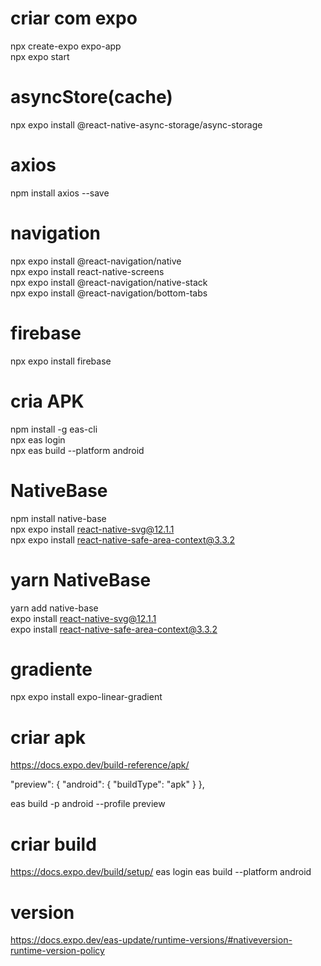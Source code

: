 # criar com expo 
npx create-expo expo-app <br/>
npx expo start

# asyncStore(cache)
npx expo install @react-native-async-storage/async-storage

# axios
npm install axios --save

# navigation
npx expo install @react-navigation/native<br/>
npx expo install react-native-screens<br/>
npx expo install @react-navigation/native-stack<br/>
npx expo install @react-navigation/bottom-tabs<br/>

# firebase
npx expo install firebase

# cria APK
npm install -g eas-cli <br/>
npx eas login <br/>
npx eas build --platform android


# NativeBase
npm install native-base<br/>
npx expo install react-native-svg@12.1.1<br/>
npx expo install react-native-safe-area-context@3.3.2<br/>
# yarn NativeBase
yarn add native-base<br/>
expo install react-native-svg@12.1.1<br/>
expo install react-native-safe-area-context@3.3.2<br/>

# gradiente
npx expo install expo-linear-gradient<br/>


# criar apk
https://docs.expo.dev/build-reference/apk/

"preview": {
      "android": {
        "buildType": "apk"
      }
    },

eas build -p android --profile preview

# criar build 
https://docs.expo.dev/build/setup/
eas login
eas build --platform android

# version
https://docs.expo.dev/eas-update/runtime-versions/#nativeversion-runtime-version-policy
